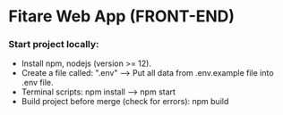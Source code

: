 # Fitare Web App (FRONT-END)

### Start project locally:
+ Install npm, nodejs (version >= 12).
+ Create a file called: ".env" --> Put all data from .env.example file into .env file.
+ Terminal scripts: npm install --> npm start
+ Build project before merge (check for errors): npm build